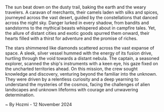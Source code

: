 
The sun beat down on the dusty trail, baking the earth and the weary travelers. A caravan of merchants, their camels laden with silks and spices, journeyed across the vast desert, guided by the constellations that danced across the night sky. Danger lurked in every shadow, from bandits and sandstorms to the mythical beasts whispered about in campfire tales. Yet, the allure of distant cities and exotic goods spurred them onward, their hearts filled with a thirst for adventure and the promise of riches.

The stars shimmered like diamonds scattered across the vast expanse of space. A sleek, silver vessel hummed with the energy of its fusion drive, hurtling through the void towards a distant nebula. The captain, a seasoned explorer, scanned the ship's instruments with a keen eye, his gaze fixed on the uncharted territories ahead. On this mission, the crew sought knowledge and discovery, venturing beyond the familiar into the unknown. They were driven by a relentless curiosity and a deep yearning to understand the mysteries of the cosmos, facing the challenges of alien landscapes and unknown lifeforms with courage and unwavering determination. 

~ By Hozmi - 12 November 2024
